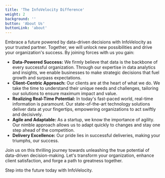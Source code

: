 ```yaml
---
title: 'The InfoVelocity Difference'
weight: 2
background: ''
button: 'About Us'
buttonLink: 'about'
---
```

Embrace a future powered by data-driven decisions with InfoVelocity as your trusted partner. Together, we will unlock new possibilities and drive your organization's success. By joining forces with us you gain:


* **Data-Powered Success:** We firmly believe that data is the backbone of every successful organization. Through our expertise in data analytics and insights, we enable businesses to make strategic decisions that fuel growth and surpass expectations.
* **Client-Centric Approach:** Our clients are at the heart of what we do. We take the time to understand their unique needs and challenges, tailoring our solutions to ensure maximum impact and value.
* **Realizing Real-Time Potential:** In today's fast-paced world, real-time information is paramount. Our state-of-the-art technology solutions deliver data at your fingertips, empowering organizations to act swiftly and decisively.
* **Agile and Adaptable:** As a startup, we know the importance of agility. Our nimble approach allows us to adapt quickly to changes and stay one step ahead of the competition.
* **Delivery Excellence:** Our pride lies in successful deliveries, making your triumphs, our success.


Join us on this thrilling journey towards unleashing the true potential of data-driven decision-making. Let's transform your organization, enhance client satisfaction, and forge a path to greatness together.



Step into the future today with InfoVelocity.
